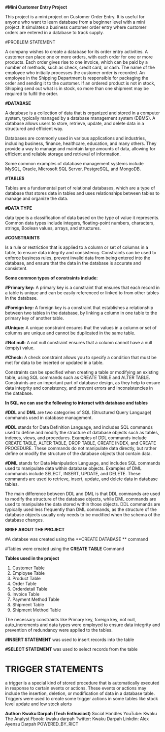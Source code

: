 **#Mini Customer Entry Project**

This project is a mini project on Customer Order Entry. It is useful for anyone who want to learn database from a beginner level with a mini project.
It simulates a business customer order entry where customer orders are entered in a database to track supply.

#PROBLEM STATEMENT

A company wishes to create a database for its order entry activities. A customer can place one or more orders, with each order for one or more products. Each order gives rise to one invoice, which can be paid by a number of methods, such as check, credit card, or cash. The name of the employee who initially processes the customer order is recorded. An employee in the Shipping Department is responsible for packaging the order and sending it to the
customer. If an ordered product is not in stock, Shipping send out what is in stock, so more than one shipment may be required to fulfil the order.

**#DATABASE**

A database is a collection of data that is organized and stored in a computer system, typically managed by a database management system (DBMS). A database allows users to store, retrieve, update, and delete data in a structured and efficient way. 

Databases are commonly used in various applications and industries, including business, finance, healthcare, education, and many others. They provide a way to manage and maintain large amounts of data, allowing for efficient and reliable storage and retrieval of information.

Some common examples of database management systems include MySQL, Oracle, Microsoft SQL Server, PostgreSQL, and MongoDB.

**#TABLES**

Tables are a fundamental part of relational databases, which are a type of database that stores data in tables and uses relationships between tables to manage and organize the data.

**#DATA TYPE**

data type is a classification of data based on the type of value it represents. Common data types include integers, floating-point numbers, characters, strings, Boolean values, arrays, and structures.

**#CONSTRAINTS**

Is a rule or restriction that is applied to a column or set of columns in a table, to ensure data integrity and consistency. Constraints can be used to enforce business rules, prevent invalid data from being entered into the database, and ensure that the data in the database is accurate and consistent.

**Some common types of constraints include:**

**#Primary key:** A primary key is a constraint that ensures that each record in a table is unique and can be easily referenced or linked to from other tables in the database.

**#Foreign key:** A foreign key is a constraint that establishes a relationship between two tables in the database, by linking a column in one table to the primary key of another table.

**#Unique:** A unique constraint ensures that the values in a column or set of columns are unique and cannot be duplicated in the same table.

**#Not null:** A not null constraint ensures that a column cannot have a null (empty) value.

**#Check:** A check constraint allows you to specify a condition that must be met for data to be inserted or updated in a table.

Constraints can be specified when creating a table or modifying an existing table, using SQL commands such as CREATE TABLE and ALTER TABLE. Constraints are an important part of database design, as they help to ensure data integrity and consistency, and prevent errors and inconsistencies in the database.

**In SQL we can use the following to interact with database and tables**

**#DDL** and **DML** are two categories of SQL (Structured Query Language) commands used in database management.

**#DDL** stands for Data Definition Language, and includes SQL commands used to define and modify the structure of database objects such as tables, indexes, views, and procedures. Examples of DDL commands include CREATE TABLE, ALTER TABLE, DROP TABLE, CREATE INDEX, and CREATE PROCEDURE. These commands do not manipulate data directly, but rather define or modify the structure of the database objects that contain data.

**#DML** stands for Data Manipulation Language, and includes SQL commands used to manipulate data within database objects. Examples of DML commands include SELECT, INSERT, UPDATE, and DELETE. These commands are used to retrieve, insert, update, and delete data in database tables.

The main difference between DDL and DML is that DDL commands are used to modify the structure of the database objects, while DML commands are used to manipulate the data stored within those objects. DDL commands are typically used less frequently than DML commands, as the structure of the database objects usually only needs to be modified when the schema of the database changes.

**BRIEF ABOUT THE PROJECT**

#A databse was created using the **CREATE DATABASE ** command

#Tables were created using the **CREATE TABLE** Command

**Tables used in the project**
1. Customer Table
2. Employee Table
3. Product Table
4. Order Table
5. Orderdetail Table
6. Invoice Table
7. Payment Method Table
8. Shipment Table
9. Shipment Method Table

The necessary constraints like Primary key, foreign key, not null, auto_increments and data types were employed to ensure data integrity and prevention of redundancy were applied to the tables.

**#INSERT STATEMENT** was used to insert records into the table

**#SELECT STATEMENT** was used to select records from the table

# TRIGGER STATEMENTS
a trigger is a special kind of stored procedure that is automatically executed in response to certain events or actions. These events or actions may include the insertion, deletion, or modification of data in a database table.
Triggers were used to create some trigger actions in some tables like stock level update and low stock alerts


**Author: Kwaku Darpah (Tech Enthusiast)**
Social Handles
YouTube: Kwaku The Analyst
Fbook: kwaku darpah
Twitter: Kwaku Darpah
Linkdin: Alex Ayensu Darpah
POWERED_BY_RICT
